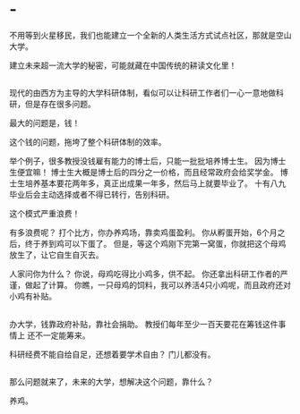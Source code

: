 # -
不用等到火星移民，我们也能建立一个全新的人类生活方式试点社区，那就是空山大学。

建立未来超一流大学的秘密，可能就藏在中国传统的耕读文化里！

## 
现代的由西方为主导的大学科研体制，看似可以让科研工作者们一心一意地做科研，但是存在很多问题。

最大的问题是，钱！

这个钱的问题，拖垮了整个科研体制的效率。

举个例子，很多教授没钱雇有能力的博士后，只能一批批培养博士生。
因为博士生便宜嘛！
博士生大概是博士后的四分之一价格，而且经常政府会给奖学金。
博士生培养基本要花两年多，真正出成果一年多，然后马上就要毕业了。
十有八九毕业后会主动选择或者不得已转行，告别科研。

这个模式严重浪费！

有多浪费呢？
打个比方，你办养鸡场，靠卖鸡蛋盈利。
你从孵蛋开始，6个月之后，终于养到鸡可以下蛋了。
但是，等这个鸡刚下完第一窝蛋，你就把这个母鸡放生了，让它自生自灭去。

人家问你为什么？
你说，母鸡吃得比小鸡多，供不起。
你还拿出科研工作者的严谨，做起了计算。
你瞧，一只母鸡的饲料，我可以养活4只小鸡呢，而且政府还对小鸡有补贴。

## 
办大学，钱靠政府补贴，靠社会捐助。
教授们每年至少一百天要花在筹钱这件事情上 还不一定能筹来。

科研经费不能自给自足，还想着要学术自由？
门儿都没有。


## 
那么问题就来了，未来的大学，想解决这个问题，靠什么？

养鸡。
